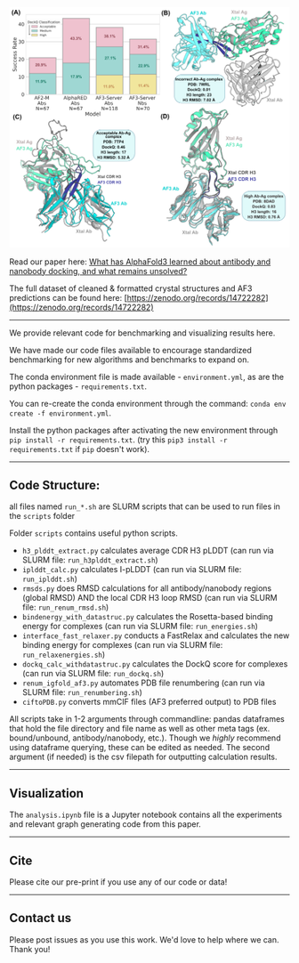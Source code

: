 ![Head Panel](question1_panel_fv.png)

Read our paper here: [What has AlphaFold3 learned about antibody and nanobody docking, and what remains unsolved?](https://www.biorxiv.org/content/10.1101/2024.09.21.614257)

The full dataset of cleaned & formatted crystal structures and AF3 predictions can be found here: [https://zenodo.org/records/14722282](https://zenodo.org/records/14722282)

---

We provide relevant code for benchmarking and visualizing results here.

We have made our code files available to encourage standardized benchmarking for new algorithms and benchmarks to expand on. 

The conda environment file is made available - `environment.yml`, as are the python packages - `requirements.txt`. 

You can re-create the conda environment through the command: `conda env create -f environment.yml`. 

Install the python packages after activating the new environment through `pip install -r requirements.txt`. (try this `pip3 install -r requirements.txt` if `pip` doesn't work).

--- 

## Code Structure:

all files named `run_*.sh` are SLURM scripts that can be used to run files in the `scripts` folder

Folder `scripts` contains useful python scripts.
* `h3_plddt_extract.py` calculates average CDR H3 pLDDT (can run via SLURM file: `run_h3plddt_extract.sh`)
* `iplddt_calc.py` calculates I-pLDDT (can run via SLURM file: `run_iplddt.sh`)
* `rmsds.py` does RMSD calculations for all antibody/nanobody regions (global RMSD) AND the local CDR H3 loop RMSD (can run via SLURM file: `run_renum_rmsd.sh`)
* `bindenergy_with_datastruc.py` calculates the Rosetta-based binding energy for complexes (can run via SLURM file: `run_energies.sh`)
* `interface_fast_relaxer.py` conducts a FastRelax and calculates the new binding energy for complexes (can run via SLURM file: `run_relaxenergies.sh`)
* `dockq_calc_withdatastruc.py` calculates the DockQ score for complexes (can run via SLURM file: `run_dockq.sh`)
* `renum_igfold_af3.py` automates PDB file renumbering (can run via SLURM file: `run_renumbering.sh`)
* `ciftoPDB.py` converts mmCIF files (AF3 preferred output) to PDB files

All scripts take in 1-2 arguments through commandline: pandas dataframes that hold the file directory and file name as well as other meta tags (ex. bound/unbound, antibody/nanobody, etc.). Though we *highly* recommend using dataframe querying, these can be edited as needed. The second argument (if needed) is the csv filepath for outputting calculation results.

--- 

## Visualization

The `analysis.ipynb` file is a Jupyter notebook contains all the experiments and relevant graph generating code from this paper.

--- 

## Cite

Please cite our pre-print if you use any of our code or data! 

---

## Contact us

Please post issues as you use this work. We'd love to help where we can. Thank you!





